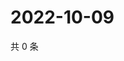 # 2022-10-09

共 0 条

<!-- BEGIN WEIBO -->
<!-- 最后更新时间 Sun Oct 09 2022 20:10:07 GMT+0800 (China Standard Time) -->

<!-- END WEIBO -->
